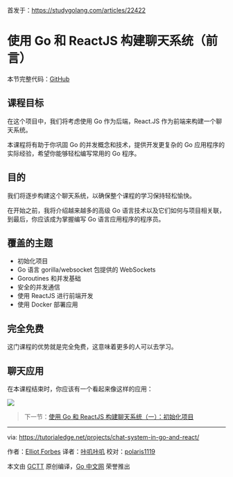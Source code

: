 首发于：https://studygolang.com/articles/22422

# 使用 Go 和 ReactJS 构建聊天系统（前言）

本节完整代码：[GitHub](https://github.com/watermelo/realtime-chat-go-react/tree/master)

## 课程目标

在这个项目中，我们将考虑使用 Go 作为后端，React.JS 作为前端来构建一个聊天系统。

本课程将有助于你巩固 Go 的并发概念和技术，提供开发更复杂的 Go 应用程序的实际经验，希望你能够轻松编写常用的 Go 程序。

## 目的

我们将逐步构建这个聊天系统，以确保整个课程的学习保持轻松愉快。

在开始之前，我将介绍越来越多的高级 Go 语言技术以及它们如何与项目相关联，到最后，你应该成为掌握编写 Go 语言应用程序的程序员。

## 覆盖的主题

- 初始化项目
- Go 语言 gorilla/websocket 包提供的 WebSockets
- Goroutines 和并发基础
- 安全的并发通信
- 使用 ReactJS 进行前端开发
- 使用 Docker 部署应用

## 完全免费

这门课程的优势就是完全免费，这意味着更多的人可以去学习。

## 聊天应用

在本课程结束时，你应该有一个看起来像这样的应用：

![](https://raw.githubusercontent.com/studygolang/gctt-images/master/chat-system-in-go-and-react-course-series/image_1.png)

> 下一节：[使用 Go 和 ReactJS 构建聊天系统（一）：初始化项目](https://studygolang.com/articles/22423)

---

via: https://tutorialedge.net/projects/chat-system-in-go-and-react/

作者：[Elliot Forbes](https://twitter.com/elliot_f)
译者：[咔叽咔叽](https://github.com/watermelo)
校对：[polaris1119](https://github.com/polaris1119)

本文由 [GCTT](https://github.com/studygolang/GCTT) 原创编译，[Go 中文网](https://studygolang.com/) 荣誉推出
